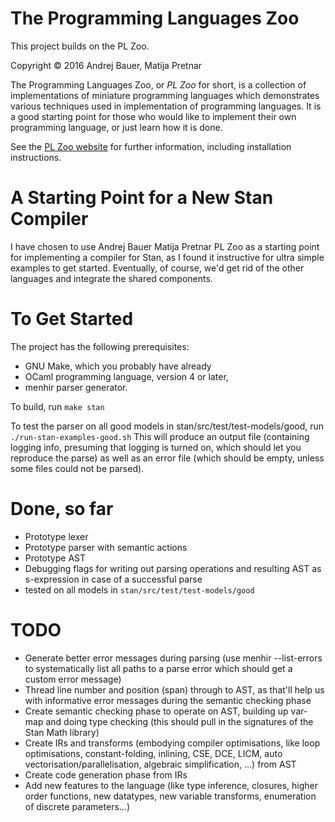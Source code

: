 # The Programming Languages Zoo

This project builds on the PL Zoo.

Copyright © 2016 Andrej Bauer, Matija Pretnar

The Programming Languages Zoo, or *PL Zoo* for short, is a collection of implementations
of miniature programming languages which demonstrates various techniques used in
implementation of programming languages. It is a good starting point for those who would
like to implement their own programming language, or just learn how it is done.

See the [PL Zoo website](http://plzoo.andrej.com/) for further information, including
installation instructions.

# A Starting Point for a New Stan Compiler
I have chosen to use Andrej Bauer Matija Pretnar PL Zoo as a starting point for implementing a compiler for Stan,
as I found it instructive for ultra simple examples to get started. Eventually, of course,
we'd get rid of the other languages and integrate the shared components.

# To Get Started
The project has the following prerequisites:
- GNU Make, which you probably have already
- OCaml programming language, version 4 or later,
- menhir parser generator.

To build, run
`
make stan
`

To test the parser on all good models in stan/src/test/test-models/good, run
`
./run-stan-examples-good.sh
`
This will produce an output file (containing logging info, presuming that
logging is turned on, which should let you reproduce the parse)
as well as an error file (which should be empty, unless some files could not
be parsed).


# Done, so far
- Prototype lexer
- Prototype parser with semantic actions
- Prototype AST
- Debugging flags for writing out parsing operations and resulting AST as s-expression in case of a successful parse
- tested on all models in `stan/src/test/test-models/good`

# TODO
- Generate better error messages during parsing (use menhir --list-errors to systematically list all paths to a parse error which should get a custom error message)
- Thread line number and position (span) through to AST, as that'll help us with informative error messages during the semantic checking phase
- Create semantic checking phase to operate on AST, building up var-map and doing type checking (this should pull in the signatures of the Stan Math library)
- Create IRs and transforms (embodying compiler optimisations, like loop optimisations, constant-folding, inlining, CSE, DCE, LICM, auto vectorisation/parallelisation, algebraic simplification, ...) from AST
- Create code generation phase from IRs
- Add new features to the language (like type inference, closures, higher order functions, new datatypes, new variable transforms, enumeration of discrete parameters...)
